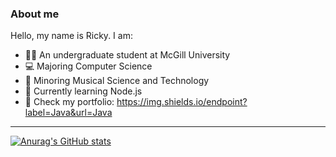 ### About me

Hello, my name is Ricky. I am:
- 👨‍🎓 An undergraduate student at McGill University
- 💻 Majoring Computer Science 
- 🎼 Minoring Musical Science and Technology
- 🌱 Currently learning Node.js
- 👀 Check my portfolio: 
https://img.shields.io/endpoint?label=Java&url=Java

---
[![Anurag's GitHub stats](https://github-readme-stats.vercel.app/api?username=RickyYoum&theme=aura&show_icons=true)](https://github.com/anuraghazra/github-readme-stats)
<!--
**RickyYoum/RickyYoum** is a ✨ _special_ ✨ repository because its `README.md` (this file) appears on your GitHub profile.

Here are some ideas to get you started:

- 🔭 I’m currently working on ...

- 👯 I’m looking to collaborate on ...
- 🤔 I’m looking for help with ...
- 💬 Ask me about ...
- 📫 How to reach me: ...
- 😄 Pronouns: ...
- ⚡ Fun fact: ...
-->
